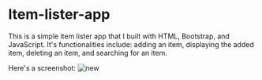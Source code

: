 # Item-lister-app

This is a simple item lister app that I built with HTML, Bootstrap, and JavaScript. 
It's functionalities include: adding an item, displaying the added item, deleting an item, and searching for an item.

Here's a screenshot:
![new](https://user-images.githubusercontent.com/34113547/112709258-0e4d3680-8eb8-11eb-9f1c-960f9b468ad2.PNG)
